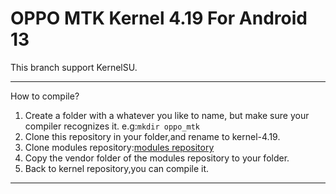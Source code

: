 # OPPO MTK Kernel 4.19 For Android 13  
This branch support KernelSU.
***
How to compile?  
1. Create a folder with a whatever you like to name, but make sure your compiler recognizes it. e.g:`mkdir oppo_mtk`  
2. Clone this repository in your folder,and rename to kernel-4.19.
3. Clone modules repository:[modules repository](https://github.com/oppo-source/android_kernel_modules_oppo_mtk_4.19)  
4. Copy the vendor folder of the modules repository to your folder.  
5. Back to kernel repository,you can compile it.
***